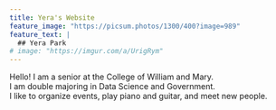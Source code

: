 ```yaml
---
title: Yera's Website
feature_image: "https://picsum.photos/1300/400?image=989"
feature_text: |
  ## Yera Park
# image: "https://imgur.com/a/UrigRym"
---
```

Hello! I am a senior at the College of William and Mary.<br>
I am double majoring in Data Science and Government.<br>
I like to organize events, play piano and guitar, and meet new people.